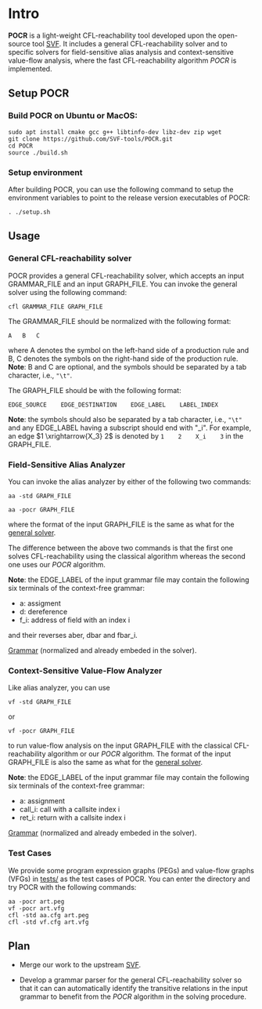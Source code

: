 # Intro

**POCR** is a light-weight CFL-reachability tool developed upon the open-source tool [SVF](https://github.com/SVF-tools/SVF.git). It includes a general CFL-reachability solver and to specific solvers for field-sensitive alias analysis and context-sensitive value-flow analysis, where the fast CFL-reachability algorithm *POCR* is implemented.


## Setup POCR

### Build POCR on Ubuntu or MacOS:

```
sudo apt install cmake gcc g++ libtinfo-dev libz-dev zip wget
git clone https://github.com/SVF-tools/POCR.git
cd POCR
source ./build.sh
```

### Setup environment

After building POCR, you can use the following command to setup the environment variables to point to the release version executables of POCR:


```
. ./setup.sh
```



## Usage


### General CFL-reachability solver

POCR provides a general CFL-reachability solver, which accepts an input GRAMMAR_FILE and an input GRAPH_FILE. You can invoke the general solver using the following command:


```
cfl GRAMMAR_FILE GRAPH_FILE
```

The GRAMMAR_FILE should be normalized with the following format:

```
A   B   C
```

where A denotes the symbol on the left-hand side of a production rule and B, C denotes the symbols on the right-hand side of the production rule.
**Note**: B and C are optional, and the symbols should be separated by a tab character, i.e., `"\t"`.

The GRAPH_FILE should be with the following format:

```
EDGE_SOURCE    EDGE_DESTINATION    EDGE_LABEL    LABEL_INDEX
```

**Note**: the symbols should also be separated by a tab character, i.e., `"\t"` and any EDGE_LABEL having a subscript should end with "\_i". For example,  an edge $1 \xrightarrow{X_3} 2$ is denoted by 
```1    2    X_i    3``` 
in the GRAPH_FILE.


### Field-Sensitive Alias Analyzer

You can invoke the alias analyzer by either of the following two commands:

```
aa -std GRAPH_FILE
```

```
aa -pocr GRAPH_FILE
```
where the format of the input GRAPH_FILE is the same as what for the [general solver](https://github.com/kisslune/POCR/blob/master/README.md#general-cfl-reachability-solver).

The difference between the above two commands is that the first one solves CFL-reachability using the classical algorithm whereas the second one uses our *POCR* algorithm.

**Note**: the EDGE_LABEL of the input grammar file may contain the following six terminals of the context-free grammar:


- a: assigment
- d: dereference
- f_i: address of field with an index i

and their reverses aber, dbar and fbar_i.

[Grammar](https://github.com/kisslune/POCR/blob/master/images/aa.png) (normalized and already embeded in the solver).


### Context-Sensitive Value-Flow Analyzer

Like alias analyzer, you can use

```
vf -std GRAPH_FILE
```
or
```
vf -pocr GRAPH_FILE
```

to run value-flow analysis on the input GRAPH_FILE with the classical CFL-reachability algorithm or our *POCR* algorithm. The format of the input GRAPH_FILE is also the same as what for the [general solver](https://github.com/kisslune/POCR/blob/master/README.md#general-cfl-reachability-solver).

**Note**: the EDGE_LABEL of the input grammar file may contain the following six terminals of the context-free grammar:

- a: assignment
- call_i: call with a callsite index i
- ret_i: return with a callsite index i


[Grammar](https://github.com/kisslune/POCR/blob/master/images/vf.png) (normalized and already embeded in the solver).


### Test Cases

We provide some program expression graphs (PEGs) and value-flow graphs (VFGs) in [tests/](https://github.com/kisslune/POCR/tree/master/tests) as the test cases of POCR. You can enter the directory and try POCR with the following commands:


```
aa -pocr art.peg
vf -pocr art.vfg
cfl -std aa.cfg art.peg
cfl -std vf.cfg art.vfg
```



## Plan

- Merge our work to the upstream [SVF](https://github.com/SVF-tools/SVF).

- Develop a grammar parser for the general CFL-reachability solver so that it can can automatically identify the transitive relations in the input grammar to benefit from the *POCR* algorithm in the solving procedure.
